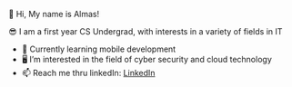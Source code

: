 👋  Hi, My name is Almas!

😎  I am a first year CS Undergrad, with interests in a variety of fields in IT
  
  - 📱 Currently learning mobile development
  - 🖥️ I’m interested in the field of cyber security and cloud technology
  - 📫 Reach me thru linkedIn: [LinkedIn](https://www.linkedin.com/in/almas-mirzandi-ramadhan-1bbb66211/)

<!---
almasmirzandir/almasmirzandir is a ✨ special ✨ repository because its `README.md` (this file) appears on your GitHub profile.
You can click the Preview link to take a look at your changes.
--->
